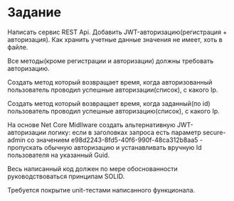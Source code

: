 # Задание

Написать сервис REST Api.
Добавить JWT-авторизацию(регистрация + авторизация). Как хранить
учетные данные значения не имеет, хоть в файле.

Все методы(кроме регистрации и авторизации) должны требовать
авторизацию.

Создать метод который возвращает время, когда авторизованный
пользователь проводил успешные авторизации(список), с какого Ip.

Создать метод который возвращает время, когда заданный(по id)
пользователь проводил успешные авторизацию(список), с какого Ip.

На основе Net Core Midllware создать альтернативную JWT-
авторизации логику: если в заголовках запроса есть параметр
secure-admin со значением e98d2243-8fd5-40f6-990f-48ca312b8aa5 -
пропускать обычную авторизацию и устанавливать вручную Id
пользователя на указанный Guid.

Весь написанный код должен по мере обоснованности
руководствоваться принципам SOLID.

Требуется покрытие unit-тестами написанного функционала.
